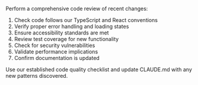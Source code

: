 Perform a comprehensive code review of recent changes:
1. Check code follows our TypeScript and React conventions
2. Verify proper error handling and loading states
3. Ensure accessibility standards are met
4. Review test coverage for new functionality
5. Check for security vulnerabilities
6. Validate performance implications
7. Confirm documentation is updated

Use our established code quality checklist and update CLAUDE.md with any new patterns discovered.